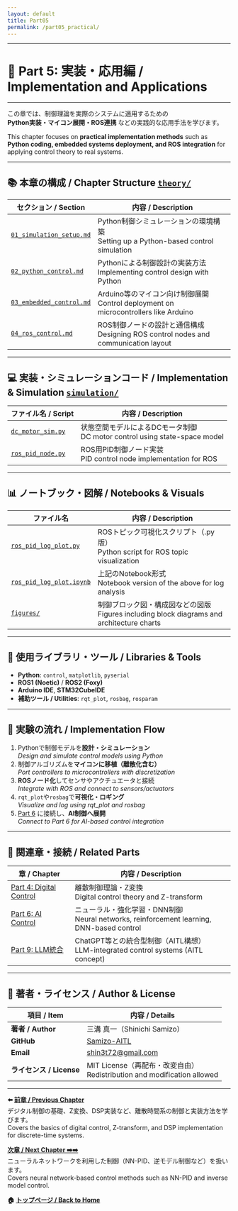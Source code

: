 ```yaml
---
layout: default
title: Part05
permalink: /part05_practical/
---
```


---

# 🧪 Part 5: 実装・応用編 / Implementation and Applications

---

この章では、制御理論を実際のシステムに適用するための  
**Python実装・マイコン展開・ROS連携** などの実践的な応用手法を学びます。

This chapter focuses on **practical implementation methods** such as  
**Python coding, embedded systems deployment, and ROS integration** for applying control theory to real systems.

---

## 📚 **本章の構成 / Chapter Structure** [`theory/`](https://samizo-aitl.github.io/EduController/part05_practical/theory/)

| **セクション / Section** | **内容 / Description** |
|--------------------------|-------------------------|
| [`01_simulation_setup.md`](https://samizo-aitl.github.io/EduController/part05_practical/theory/01_simulation_setup.html) | Python制御シミュレーションの環境構築<br>Setting up a Python-based control simulation |
| [`02_python_control.md`](https://samizo-aitl.github.io/EduController/part05_practical/theory/02_python_control.html) | Pythonによる制御設計の実装方法<br>Implementing control design with Python |
| [`03_embedded_control.md`](https://samizo-aitl.github.io/EduController/part05_practical/theory/03_embedded_control.html) | Arduino等のマイコン向け制御展開<br>Control deployment on microcontrollers like Arduino |
| [`04_ros_control.md`](https://samizo-aitl.github.io/EduController/part05_practical/theory/04_ros_control.html) | ROS制御ノードの設計と通信構成<br>Designing ROS control nodes and communication layout |

---

## 💻 **実装・シミュレーションコード / Implementation & Simulation** [`simulation/`](https://samizo-aitl.github.io/EduController/part05_practical/simulation/)

| **ファイル名 / Script** | **内容 / Description** |
|--------------------------|-------------------------|
| [`dc_motor_sim.py`](https://samizo-aitl.github.io/EduController/part05_practical/simulation/dc_motor_sim.py) | 状態空間モデルによるDCモータ制御<br>DC motor control using state-space model |
| [`ros_pid_node.py`](https://samizo-aitl.github.io/EduController/part05_practical/simulation/ros_pid_node.py) | ROS用PID制御ノード実装<br>PID control node implementation for ROS |

---

## 📊 **ノートブック・図解 / Notebooks & Visuals**

| **ファイル名** | **内容 / Description** |
|----------------|-------------------------|
| [`ros_pid_log_plot.py`](https://samizo-aitl.github.io/EduController/part05_practical/notebooks/ros_pid_log_plot.py) | ROSトピック可視化スクリプト（.py版）<br>Python script for ROS topic visualization |
| [`ros_pid_log_plot.ipynb`](https://samizo-aitl.github.io/EduController/part05_practical/notebooks/ros_pid_log_plot.ipynb) | 上記のNotebook形式<br>Notebook version of the above for log analysis |
| [`figures/`](https://samizo-aitl.github.io/EduController/part05_practical/figures/) | 制御ブロック図・構成図などの図版<br>Figures including block diagrams and architecture charts |

---

## 🔧 **使用ライブラリ・ツール / Libraries & Tools**

- **Python**: `control`, `matplotlib`, `pyserial`  
- **ROS1 (Noetic)** / **ROS2 (Foxy)**  
- **Arduino IDE**, **STM32CubeIDE**  
- **補助ツール / Utilities**: `rqt_plot`, `rosbag`, `rosparam`

---

## 🧪 **実験の流れ / Implementation Flow**

1. Pythonで制御モデルを**設計・シミュレーション**  
   *Design and simulate control models using Python*  
2. 制御アルゴリズムを**マイコンに移植（離散化含む）**  
   *Port controllers to microcontrollers with discretization*  
3. **ROSノード化**してセンサやアクチュエータと接続  
   *Integrate with ROS and connect to sensors/actuators*  
4. `rqt_plot`や`rosbag`で**可視化・ロギング**  
   *Visualize and log using rqt_plot and rosbag*  
5. [Part 6](https://samizo-aitl.github.io/EduController/part06_ai/) に接続し、**AI制御へ展開**  
   *Connect to Part 6 for AI-based control integration*

---

## 🔗 **関連章・接続 / Related Parts**

| **章 / Chapter** | **内容 / Description** |
|------------------|-------------------------|
| [Part 4: Digital Control](https://samizo-aitl.github.io/EduController/part04_digital/) | 離散制御理論・Z変換<br>Digital control theory and Z-transform |
| [Part 6: AI Control](https://samizo-aitl.github.io/EduController/part06_ai/) | ニューラル・強化学習・DNN制御<br>Neural networks, reinforcement learning, DNN-based control |
| [Part 9: LLM統合](https://samizo-aitl.github.io/EduController/part09_llm/) | ChatGPT等との統合型制御（AITL構想）<br>LLM-integrated control systems (AITL concept) |

---

## 👤 **著者・ライセンス / Author & License**

| **項目 / Item** | **内容 / Details** |
|------------------|---------------------|
| **著者 / Author** | 三溝 真一（Shinichi Samizo） |
| **GitHub** | [Samizo-AITL](https://github.com/Samizo-AITL) |
| **Email** | [shin3t72@gmail.com](mailto:shin3t72@gmail.com) |
| **ライセンス / License** | MIT License（再配布・改変自由）<br>Redistribution and modification allowed |

---

**⬅️ [前章 / Previous Chapter](https://samizo-aitl.github.io/EduController/part04_digital/)**  
デジタル制御の基礎、Z変換、DSP実装など、離散時間系の制御と実装方法を学びます。  
Covers the basics of digital control, Z-transform, and DSP implementation for discrete-time systems.

**[次章 / Next Chapter ➡️➡️](https://samizo-aitl.github.io/EduController/part06_nn_control/)**  
ニューラルネットワークを利用した制御（NN-PID、逆モデル制御など）を扱います。  
Covers neural network-based control methods such as NN-PID and inverse model control.

**🏠 [トップページ / Back to Home](https://samizo-aitl.github.io/EduController/)**
